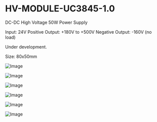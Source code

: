 # HV-MODULE-UC3845-1.0

DC-DC High Voltage 50W Power Supply 

Input: 24V
Positive Output: +180V to +500V
Negative Output: -160V (no load)

Under development.

Size: 80x50mm

![Image](https://github.com/user-attachments/assets/fa569d10-a4db-476f-a332-08b0498b50d8)

![Image](https://github.com/user-attachments/assets/d0415a7f-c7c1-45c0-b269-1a48c2f0f037)

![Image](https://github.com/user-attachments/assets/4e616072-9c96-4a69-9af9-4c9e20c8959c)

![Image](https://github.com/user-attachments/assets/333d49b2-08a4-4314-a925-081ae0835d9c)

![Image](https://github.com/user-attachments/assets/cf425608-26ea-41c0-a3d9-9d77d3818c4e)

![Image](https://github.com/user-attachments/assets/f2cacac5-7d57-442f-8b0e-4ccdc5679556)
